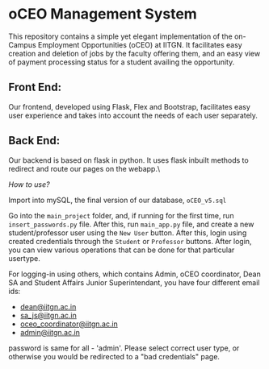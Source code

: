 # oCEO Management System

This repository contains a simple yet elegant implementation of the on-Campus Employment Opportunities (oCEO) at IITGN. It facilitates easy creation and deletion of jobs by the faculty offering them, and an easy view of payment processing status for a student availing the opportunity.

## Front End:
Our frontend, developed using Flask, Flex and Bootstrap, facilitates easy user experience and takes into account the needs of each user separately. 


## Back End:
Our backend is based on flask in python. It uses flask inbuilt methods to redirect and route our pages on the webapp.\

*How to use?* 

Import into mySQL, the final version of our database, ```oCEO_v5.sql```

Go into the ```main_project``` folder, and, if running for the first time, run ```insert_passwords.py``` file. After this, run ```main_app.py``` file, and create a new student/professor user using the ```New User``` button. After this, login using created credentials through the ```Student``` or ```Professor``` buttons. After login, you can view various operations that can be done for that particular usertype.

For logging-in using others, which contains Admin, oCEO coordinator, Dean SA and Student Affairs Junior Superintendant, you have four different email ids:

- dean@iitgn.ac.in
- sa_js@iitgn.ac.in
- oceo_coordinator@iitgn.ac.in
- admin@iitgn.ac.in

password is same for all - 'admin'. Please select correct user type, or otherwise you would be redirected to a "bad credentials" page.